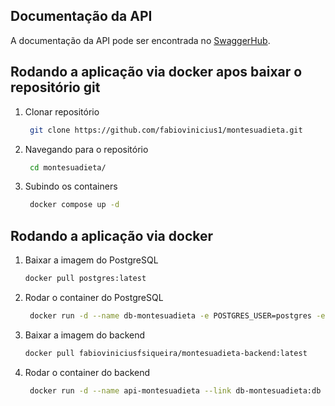 ## Documentação da API

A documentação da API pode ser encontrada no [SwaggerHub](https://app.swaggerhub.com/apis-docs/FABIOVINICIUSFS1/montesuadieta/1.0.0).

## Rodando a aplicação via docker apos baixar o repositório git
1. Clonar repositório
   ```bash
 	git clone https://github.com/fabiovinicius1/montesuadieta.git
   ```
2. Navegando para o repositório
   ```bash
 	cd montesuadieta/
   ```
3. Subindo os containers
   ```bash
 	docker compose up -d
   ```
## Rodando a aplicação via docker 

1. Baixar a imagem do PostgreSQL

   ```bash
   docker pull postgres:latest
   ```

2. Rodar o container do PostgreSQL

   ```bash
	docker run -d --name db-montesuadieta -e POSTGRES_USER=postgres -e POSTGRES_PASSWORD=senha123 -e POSTGRES_DB=postgres -v pgdata-montesuadieta:/var/lib/postgresql/data -p 5432:5432 postgres:latest
   ```

3. Baixar a imagem do backend

   ```bash
   docker pull fabioviniciusfsiqueira/montesuadieta-backend:latest
   ```
4. Rodar o container do backend

   ```bash
	docker run -d --name api-montesuadieta --link db-montesuadieta:db -e DATABASE_URL="postgresql://postgres:senha123@db:5432/devdb?schema=public" -e SECRET=suaChaveSecretaSuperSegura123 -e PORT=3000 -p 3000:3000 fabioviniciusfsiqueira/montesuadieta-backend:latest sh -c "npm run migrate:dev && npm run dev"
   ```
